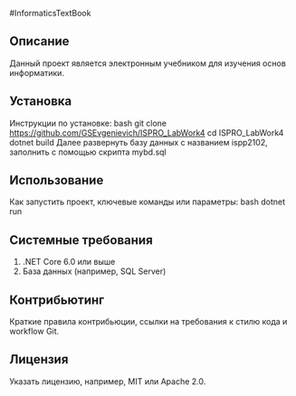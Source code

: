 #InformaticsTextBook
## Описание
Данный проект является электронным учебником для изучения основ информатики. 
## Установка
Инструкции по установке:
bash
git clone https://github.com/GSEvgenievich/ISPRO_LabWork4 cd ISPRO_LabWork4
dotnet build
Далее развернуть базу данных с названием ispp2102, заполнить с помощью скрипта mybd.sql
## Использование
Как запустить проект, ключевые команды или параметры:
bash dotnet run
## Системные требования
1. .NET Core 6.0 или выше
2. База данных (например, SQL Server)
## Контрибьютинг
Краткие правила контрибьюции, ссылки на требования к стилю кода и workflow Git.
## Лицензия
Указать лицензию, например, MIT или Apache 2.0.

